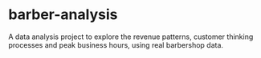 # barber-analysis
A data analysis project to explore the revenue patterns, customer thinking processes and peak business hours, using real barbershop data.
